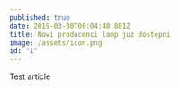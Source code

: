 ```yaml
---
published: true
date: 2019-03-30T08:04:48.881Z
title: Nowi producenci lamp juz dostępni
image: /assets/icon.png
id: "1"
---
```


Test article
